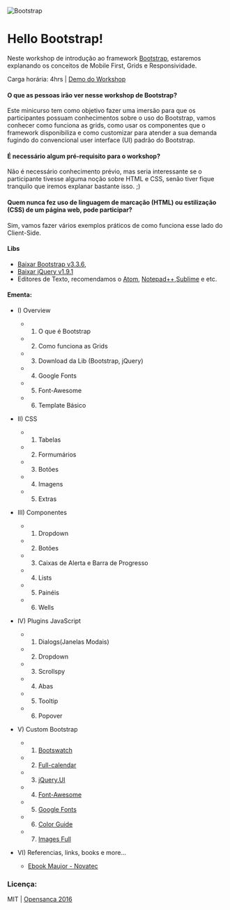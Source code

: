 ![Bootstrap](http://www.designer-daily.com/wp-content/uploads/2013/05/bootstrap.jpg)

# Hello Bootstrap!
Neste workshop de introdução ao framework [Bootstrap](www.getbootstrap.com), estaremos explanando os conceitos de Mobile First, Grids e Responsividade.

Carga horária: 4hrs | [Demo do Workshop](http://www.cristofersousa.com.br/ifsp/radioApp.html#)

#### O que as pessoas irão ver nesse workshop de Bootstrap?

Este minicurso tem como objetivo fazer uma imersão para que os participantes possuam conhecimentos sobre o uso do Bootstrap, vamos conhecer como funciona as grids, como usar os componentes que o framework disponibiliza e como customizar para atender a sua demanda fugindo do convencional user interface (UI) padrão do Bootstrap.

#### É necessário algum pré-requisito para o workshop?

Não é necessário conhecimento prévio, mas seria interessante se o participante tivesse alguma noção sobre HTML e CSS, senão tiver fique tranquilo que iremos explanar bastante isso. ;)

#### Quem nunca fez uso de linguagem de marcação (HTML) ou estilização (CSS) de um página web, pode participar?  

Sim, vamos fazer vários exemplos práticos de como funciona esse lado do Client-Side.

#### Libs

- [Baixar Bootstrap v3.3.6](http://www.getbootstrap.com),
- [Baixar jQuery v1.9.1](https://developers.google.com/speed/libraries/#jquery)
- Editores de Texto, recomendamos o [Atom](https://atom.io/), [Notepad++](https://notepad-plus-plus.org/download/v6.9.2.html),[Sublime](https://www.sublimetext.com/) e etc.


#### Ementa:

- I) Overview
  - 1. O que é Bootstrap
  - 2. Como funciona as Grids
  - 3. Download da Lib (Bootstrap, jQuery)
  - 4. Google Fonts
  - 5. Font-Awesome
  - 6. Template Básico

- II) CSS
  - 1. Tabelas
  - 2. Formumários
  - 3. Botões
  - 4. Imagens
  - 5. Extras

- III) Componentes
  - 1. Dropdown
  - 2. Botões
  - 3. Caixas de Alerta e Barra de Progresso
  - 4. Lists
  - 5. Painéis
  - 6. Wells

- IV) Plugins JavaScript
  - 1. Dialogs(Janelas Modais)
  - 2. Dropdown
  - 3. Scrollspy
  - 4. Abas
  - 5. Tooltip
  - 6. Popover


- V) Custom Bootstrap
   - 1. [Bootswatch](https://bootswatch.com/)
   - 2. [Full-calendar](http://fullcalendar.io/)
   - 3. [jQuery.UI](https://jqueryui.com/)
   - 4. [Font-Awesome](http://fontawesome.io/)
   - 5. [Google Fonts](https://www.google.com/fonts/specimen/Open+Sans)
   - 6. [Color Guide](https://colordrop.io/)
   - 7. [Images Full](https://unsplash.com/)

 - VI) Referencias, links, books e more...
      - [Ebook Maujor - Novatec](https://github.com/opensanca/hello-bootstrap/blob/master/books/livro-bootmaujor.pdf)


### Licença:
MIT | [Opensanca 2016](www.opensanca.com.br)
